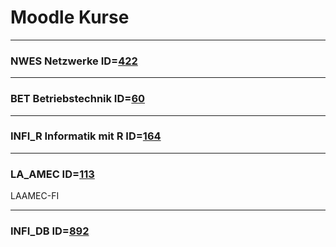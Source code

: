 # Moodle Kurse

---

### NWES Netzwerke ID=[422](https://moodle2.htlinn.ac.at/course/view.php?id=422)

---

### BET Betriebstechnik ID=[60](https://moodle2.htlinn.ac.at/course/view.php?id=60)

---

### INFI_R Informatik mit R ID=[164](https://moodle2.htlinn.ac.at/course/view.php?id=164)

---

### LA_AMEC ID=[113](https://moodle2.htlinn.ac.at/course/view.php?id=113)
LAAMEC-FI

---

### INFI_DB ID=[892](https://moodle2.htlinn.ac.at/course/view.php?id=892)


